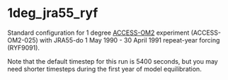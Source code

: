 # 1deg_jra55_ryf
Standard configuration for 1 degree [ACCESS-OM2](https://github.com/COSIMA/access-om2) experiment (ACCESS-OM2-025) with JRA55-do 1 May 1990 - 30 April 1991 repeat-year forcing (RYF9091).

Note that the default timestep for this run is 5400 seconds, but you may need shorter timesteps during the first year of model equilibration.
